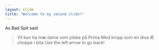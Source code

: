 ```yaml
---
layout: slide
title: "Welcome to my second slide!"
---
```

As Bad Spit said
> Vil kun ha mæ dame som jobbe på Prima
> Med kropp som en diva
> Æ choppe i bita
Use the left arrow to go back!
